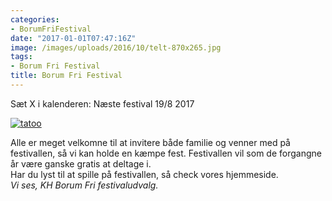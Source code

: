 ```yaml
---
categories:
- BorumFriFestival
date: "2017-01-01T07:47:16Z"
image: /images/uploads/2016/10/telt-870x265.jpg
tags:
- Borum Fri Festival
title: Borum Fri Festival
---
```


Sæt X i kalenderen: Næste festival 19/8 2017

[![tatoo](/images/uploads/2016/10/tatoo-300x213.jpg)](/images/uploads/2016/10/tatoo.jpg)

Alle er meget velkomne til at invitere både familie og venner med på festivallen, så vi kan holde en kæmpe fest. Festivallen vil som de forgangne år være ganske gratis at deltage i.  
Har du lyst til at spille på festivallen, så check vores hjemmeside.  
*Vi ses, KH Borum Fri festivaludvalg.*